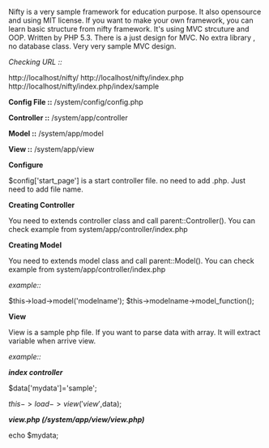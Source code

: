 Nifty is a very sample framework for education purpose. It also opensource and using MIT license. If you want to make your own framework, you can learn basic structure from nifty framework. It's using MVC strcuture and OOP. Written by PHP 5.3. There is a just design for MVC. No extra library , no database class. Very very sample MVC design.

*Checking URL ::*

http://localhost/nifty/
http://localhost/nifty/index.php
http://localhost/nifty/index.php/index/sample

**Config File ::** 
/system/config/config.php

**Controller ::**
/system/app/controller

**Model ::**
/system/app/model

**View ::**
/system/app/view


**Configure**

$config['start_page'] is a start controller file. no need to add .php. Just need to add file name.

**Creating Controller**

You need to extends controller class and call parent::Controller(). You can check example from system/app/controller/index.php

**Creating Model**

You need to extends model class and call parent::Model(). You can check example from system/app/controller/index.php

*example::*

$this->load->model('modelname');
$this->modelname->model_function();

**View**

View is a sample php file. If you want to parse data with array. It will extract variable when arrive view.

*example::*

***index controller***

$data['mydata']='sample';

$this->load->view('view',$data);

***view.php (/system/app/view/view.php)***

echo $mydata;